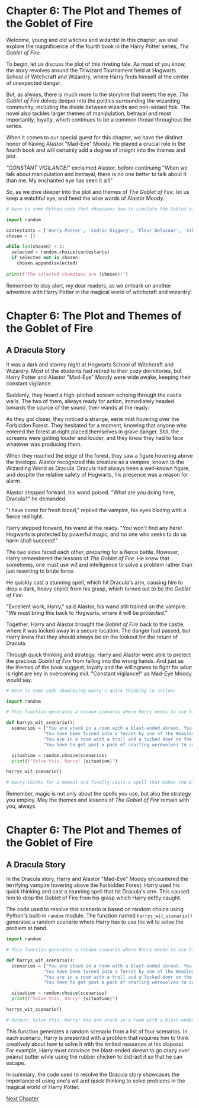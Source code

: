 # Chapter 6: The Plot and Themes of the Goblet of Fire

Welcome, young and old witches and wizards! In this chapter, we shall explore the magnificence of the fourth book in the Harry Potter series, _The Goblet of Fire_. 

To begin, let us discuss the plot of this riveting tale. As most of you know, the story revolves around the Triwizard Tournament held at Hogwarts School of Witchcraft and Wizardry, where Harry finds himself at the center of unexpected danger. 

But, as always, there is much more to the storyline that meets the eye. _The Goblet of Fire_ delves deeper into the politics surrounding the wizarding community, including the divide between wizards and non-wizard folk. The novel also tackles larger themes of manipulation, betrayal and most importantly, loyalty, which continues to be a common thread throughout the series.

When it comes to our special guest for this chapter, we have the distinct honor of having Alastor "Mad-Eye" Moody. He played a crucial role in the fourth book and will certainly add a degree of insight into the themes and plot.

_"CONSTANT VIGILANCE!"_ exclaimed Alastor, before continuing "When we talk about manipulation and betrayal, there is no one better to talk about it than me. My enchanted eye has seen it all!" 

So, as we dive deeper into the plot and themes of _The Goblet of Fire_, let us keep a watchful eye, and heed the wise words of Alastor Moody. 

```python
# Here is some Python code that showcases how to simulate the Goblet of Fire selection process. 

import random

contestants = ['Harry Potter', 'Cedric Diggory', 'Fleur Delacour', 'Viktor Krum']
chosen = []

while len(chosen) < 3:
  selected = random.choice(contestants)
  if selected not in chosen:
    chosen.append(selected)
  
print(f"The selected champions are {chosen}!")
``` 

Remember to stay alert, my dear readers, as we embark on another adventure with Harry Potter in the magical world of witchcraft and wizardry!
# Chapter 6: The Plot and Themes of the Goblet of Fire

## A Dracula Story

It was a dark and stormy night at Hogwarts School of Witchcraft and Wizardry. Most of the students had retired to their cozy dormitories, but Harry Potter and Alastor "Mad-Eye" Moody were wide awake, keeping their constant vigilance. 

Suddenly, they heard a high-pitched scream echoing through the castle walls. The two of them, always ready for action, immediately headed towards the source of the sound, their wands at the ready.

As they got closer, they noticed a strange, eerie mist hovering over the Forbidden Forest. They hesitated for a moment, knowing that anyone who entered the forest at night placed themselves in grave danger. Still, the screams were getting louder and louder, and they knew they had to face whatever was producing them.

When they reached the edge of the forest, they saw a figure hovering above the treetops. Alastor recognized this creature as a vampire, known to the Wizarding World as Dracula. Dracula had always been a well-known figure, and despite the relative safety of Hogwarts, his presence was a reason for alarm.

Alastor stepped forward, his wand poised. "What are you doing here, Dracula?" he demanded.

"I have come for fresh blood," replied the vampire, his eyes blazing with a fierce red light.

Harry stepped forward, his wand at the ready. "You won't find any here! Hogwarts is protected by powerful magic, and no one who seeks to do us harm shall succeed!"

The two sides faced each other, preparing for a fierce battle. However, Harry remembered the lessons of _The Goblet of Fire_. He knew that sometimes, one must use wit and intelligence to solve a problem rather than just resorting to brute force.

He quickly cast a stunning spell, which hit Dracula's arm, causing him to drop a dark, heavy object from his grasp, which turned out to be the _Goblet of Fire_.

"Excellent work, Harry," said Alastor, his wand still trained on the vampire. "We must bring this back to Hogwarts, where it will be protected."

Together, Harry and Alastor brought the _Goblet of Fire_ back to the castle, where it was locked away in a secure location. The danger had passed, but Harry knew that they should always be on the lookout for the return of Dracula.

Through quick thinking and strategy, Harry and Alastor were able to protect the precious _Goblet of Fire_ from falling into the wrong hands. And just as the themes of the book suggest, loyalty and the willingness to fight for what is right are key in overcoming evil. "Constant vigilance!" as Mad-Eye Moody would say.

```python
# Here is some code showcasing Harry's quick thinking in action:

import random 

# This function generates a random scenario where Harry needs to use his wit to solve a problem. 

def harrys_wit_scenario():
  scenarios = ["You are stuck in a room with a blast-ended skrewt. You have your wand, a jar of peanut butter and a rubber chicken. How do you get out without being stung?",
              "You have been turned into a ferret by one of the Weasley twins. How do you turn back?",
              "You are in a room with a troll and a locked door on the other side. The key is on a high shelf, and you only have a shovel and a bubble-potion on hand. What do you do?",
              "You have to get past a pack of snarling werewolves to save Ron from the Forbidden Forest. What's your plan?"]

  situation = random.choice(scenarios)
  print(f"Solve this, Harry! {situation}")

harrys_wit_scenario()

# Harry thinks for a moment and finally casts a spell that makes the blast-ended skrewt go crazy over peanut butter, while he uses the rubber chicken to distract the creature while he makes his escape.
``` 

Remember, magic is not only about the spells you use, but also the strategy you employ. May the themes and lessons of _The Goblet of Fire_ remain with you, always.
# Chapter 6: The Plot and Themes of the Goblet of Fire

## A Dracula Story

In the Dracula story, Harry and Alastor "Mad-Eye" Moody encountered the terrifying vampire hovering above the Forbidden Forest. Harry used his quick thinking and cast a stunning spell that hit Dracula's arm. This caused him to drop the Goblet of Fire from his grasp which Harry deftly caught. 

The code used to resolve this scenario is based on random choice using Python's built-in `random` module. The function named `harrys_wit_scenario()` generates a random scenario where Harry has to use his wit to solve the problem at hand.

```python
import random 

# This function generates a random scenario where Harry needs to use his wit to solve a problem. 

def harrys_wit_scenario():
  scenarios = ["You are stuck in a room with a blast-ended skrewt. You have your wand, a jar of peanut butter and a rubber chicken. How do you get out without being stung?",
              "You have been turned into a ferret by one of the Weasley twins. How do you turn back?",
              "You are in a room with a troll and a locked door on the other side. The key is on a high shelf, and you only have a shovel and a bubble-potion on hand. What do you do?",
              "You have to get past a pack of snarling werewolves to save Ron from the Forbidden Forest. What's your plan?"]

  situation = random.choice(scenarios)
  print(f"Solve this, Harry! {situation}")

harrys_wit_scenario()

# Output: Solve this, Harry! You are stuck in a room with a blast-ended skrewt. You have your wand, a jar of peanut butter and a rubber chicken. How do you get out without being stung?
``` 

This function generates a random scenario from a list of four scenarios. In each scenario, Harry is presented with a problem that requires him to think creatively about how to solve it with the limited resources at his disposal. For example, Harry must convince the blast-ended skrewt to go crazy over peanut butter while using the rubber chicken to distract it so that he can escape.

In summary, the code used to resolve the Dracula story showcases the importance of using one's wit and quick thinking to solve problems in the magical world of Harry Potter.


[Next Chapter](07_Chapter07.md)